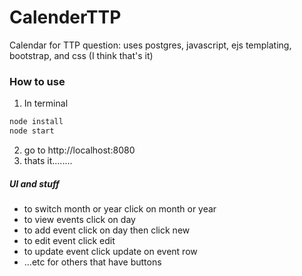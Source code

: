 # CalenderTTP
Calendar for TTP question: uses postgres, javascript, ejs templating, bootstrap, and css (I think that's it)

### How to use
1. In terminal
```bash
node install
node start
```
2. go to http://localhost:8080
3. thats it........

##### UI and stuff
- to switch month or year click on month or year
- to view events click on day
- to add event click on day then click new
- to edit event click edit
- to update event click update on event row
- ...etc for others that have buttons

<!-- Must Have Specs
- ~~The UI should have one month hard coded view (Pick any month)~~
- ~~Ignore users/login, just have one hardcoded user~~
- ~~HTML rendered client side~~
- ~~Click on a day box, and be able to create a new event on that day which gets sent to the backend on clicking submit.~~
  - ~~The form should have start time, end time, description and submit.~~
  - ~~Once submit is clicked the form should disappear.~~
  - ~~Event should now appear in that day’s box.~~
  - ~~Events cannot span multiple days. Must start and end the same day.~~
- ~~Show all events the user has on their calendar.~~
- ~~The UI should have 4 rows of 7 boxes (simple case of a 28 day month).~~
- ~~The front end should communicate with an API backend using JSON. Don’t spend a lot of time on the CSS making it look beautiful; just make it functional.~~

Optional Specs (Not required; bonus points available for inclusion of one or more features)
- ~~Switch between months~~
- Week or ~~day view~~(sort of)
- Handle events spanning multiple days
- ~~Handle too many events to fit in your box UI on a given day.~~ (kinda done?)
- ~~You should be able to update/delete events. How you implement this UX is up to you.~~
- ~~The UI should have 5 rows of 7 boxes with the correct date on the correct days.~~


BACK END
Build the backend of the calendar application. The API for the calendar should be the following:

Events (Minimum Required API)
- ~~POST /events~~
  - ~~Should create an event~~
-  ~~GET /events~~
  - ~~Should return all events~~

Events (Optional API. Not required; bonus points available)
- ~~DELETE /events/:id~~
  - ~~Should delete an event~~
- ~~PUT /events/:id~~
  - ~~Should update an existing event~~ -->

